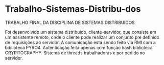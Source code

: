 # Trabalho-Sistemas-Distribu-dos
TRABALHO FINAL DA DISCIPLINA DE SISTEMAS DISTRIBUÍDOS

Foi desenvolvido um sistema distribuído, cliente-servidor, que consiste em um assistente remoto, onde o cliente pode realizar um conjunto pre definido de requisições ao servidor. A comunicação está sendo feito via RMI com a biblioteca PYRO4. Autenticação feita apenas com função hash biblioteca CRYPITOGRAPHY. Sistema de threads trabalhadoras e por pedido no servidor.
